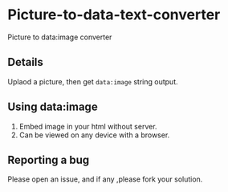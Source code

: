 # Picture-to-data-text-converter
Picture to data:image converter

## Details
Uplaod a picture, then get `data:image` string output.

## Using data:image
1. Embed image in your html without server.
2. Can be viewed on any device with a browser.

## Reporting a bug
Please open an issue, and if any ,please fork your solution.



